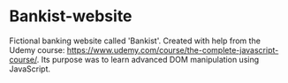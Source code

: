 # Bankist-website

Fictional banking website called 'Bankist'. Created with help from the Udemy course: https://www.udemy.com/course/the-complete-javascript-course/. Its purpose was to learn advanced DOM manipulation using JavaScript.
